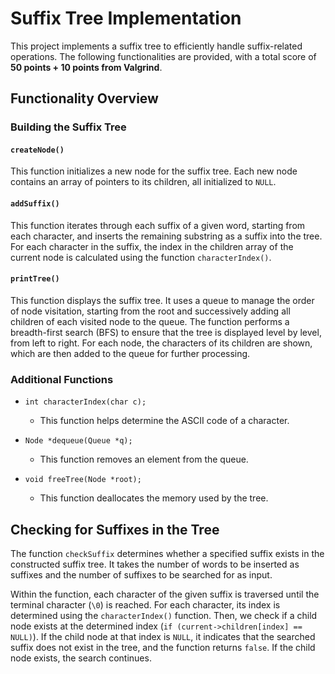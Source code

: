 # Suffix Tree Implementation

This project implements a suffix tree to efficiently handle suffix-related operations. The following functionalities are provided, with a total score of **50 points + 10 points from Valgrind**.

## Functionality Overview

### Building the Suffix Tree

#### `createNode()`
This function initializes a new node for the suffix tree. Each new node contains an array of pointers to its children, all initialized to `NULL`.

#### `addSuffix()`
This function iterates through each suffix of a given word, starting from each character, and inserts the remaining substring as a suffix into the tree. For each character in the suffix, the index in the children array of the current node is calculated using the function `characterIndex()`.

#### `printTree()`
This function displays the suffix tree. It uses a queue to manage the order of node visitation, starting from the root and successively adding all children of each visited node to the queue. The function performs a breadth-first search (BFS) to ensure that the tree is displayed level by level, from left to right. For each node, the characters of its children are shown, which are then added to the queue for further processing.

### Additional Functions
- `int characterIndex(char c);`
  - This function helps determine the ASCII code of a character.

- `Node *dequeue(Queue *q);`
  - This function removes an element from the queue.

- `void freeTree(Node *root);`
  - This function deallocates the memory used by the tree.

## Checking for Suffixes in the Tree

The function `checkSuffix` determines whether a specified suffix exists in the constructed suffix tree. It takes the number of words to be inserted as suffixes and the number of suffixes to be searched for as input.

Within the function, each character of the given suffix is traversed until the terminal character (`\0`) is reached. For each character, its index is determined using the `characterIndex()` function. Then, we check if a child node exists at the determined index (`if (current->children[index] == NULL)`). If the child node at that index is `NULL`, it indicates that the searched suffix does not exist in the tree, and the function returns `false`. If the child node exists, the search continues.
